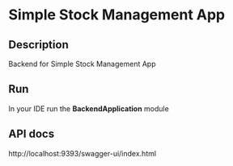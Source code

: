 # Simple Stock Management App

## Description
Backend for Simple Stock Management App

## Run
In your IDE run the **BackendApplication** module

## API docs
http://localhost:9393/swagger-ui/index.html
